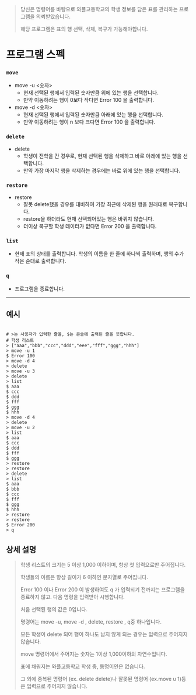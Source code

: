 > 당신은 명령어를 바탕으로 와플고등학교의 학생 정보를 담은 표를 관리하는 프로그램을 의뢰받았습니다. 
> 
> 해당 프로그램은 표의 행 선택, 삭제, 복구가 가능해야합니다.

# 프로그램 스펙
### `move` 
   - move -u <숫자>
      - 현재 선택된 행에서 입력된 숫자만큼 위에 있는 행을 선택합니다.
      - 만약 이동하려는 행이 0보다 작다면 Error 100 을 출력합니다.
   - move -d <숫자>
      - 현재 선택된 행에서 입력된 숫자만큼 아래에 있는 행을 선택합니다. 
      - 만약 이동하려는 행이 n 보다 크다면 Error 100 을 출력합니다.
### `delete` 
   - delete 
      - 학생이 전학을 간 경우로, 현재 선택된 행을 삭제하고 바로 아래에 있는 행을 선택합니다. 
      - 만약 가장 마지막 행을 삭제하는 경우에는 바로 위에 있는 행을 선택합니다. 
### `restore`
   - restore 
      - 잘못 delete했을 경우를 대비하여 가장 최근에 삭제된 행을 원래대로 복구합니다. 
      - restore을 하더라도 현재 선택되어있는 행은 바뀌지 않습니다.
      - 더이상 복구할 학생 데이터가 없다면 Error 200 을 출력합니다. 
### `list` 
   - 현재 표의 상태를 출력합니다. 학생의 이름을 한 줄에 하나씩 출력하며, 행의 수가 작은 순대로 출력합니다.
### `q`
   - 프로그램을 종료합니다.

---
## 예시

```shell

# >는 사용자가 입력한 줄을, $는 콘솔에 출력된 줄을 뜻합니다.
# 학생 리스트
> ["aaa","bbb","ccc","ddd","eee","fff","ggg","hhh"]   
> move -u 1
$ Error 100
> move -d 4
> delete
> move -u 3
> delete
> list
$ aaa
$ ccc
$ ddd
$ fff
$ ggg
$ hhh
> move -d 4
> delete
> move -u 2
> list
$ aaa
$ ccc
$ ddd
$ fff
$ ggg
> restore
> restore
> delete
> list
$ aaa
$ bbb
$ ccc
$ fff
$ ggg
$ hhh
> restore
> restore
$ Error 200
> q
```

## 상세 설명

> 학생 리스트의 크기는 5 이상 1,000 이하이며, 항상 첫 입력으로만 주어집니다. 
> 
> 학생들의 이름은 항상 길이가 6 이하인 문자열로 주어집니다. 
> 
> Error 100 이나 Error 200 이 발생하여도 q 가 입력되기 전까지는 프로그램을 종료하지 않고. 다음 명령을 입력받아 시행합니다.
> 
> 처음 선택된 행의 값은 0입니다.
>
> 명령어는 move -u, move -d , delete, restore , q중 하나입니다.
> 
> 모든 학생이 delete 되어 행이 하나도 남지 않게 되는 경우는 입력으로 주어지지 않습니다.
> 
> move 명령어에서 주어지는 숫자는 1이상 1,000이하의 자연수입니다.
> 
> 표에 채워지는 와플고등학교 학생 중, 동명이인은 없습니다.
> 
> 그 외에 중복된 명령어 (ex. delete delete)나 잘못된 명령어 (ex.move u 1)등은 입력으로 주어지지 않습니다.
